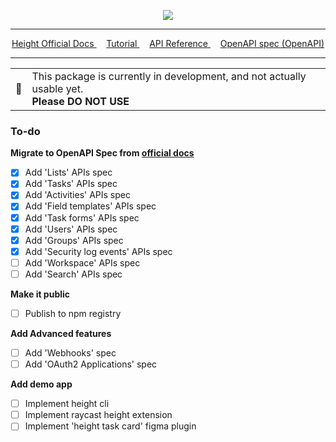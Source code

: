 <p align="center">
<img src="https://user-images.githubusercontent.com/24666383/219410352-87a39927-2e12-4ead-98b2-b4627fc2def3.png"/>
</p>

<hr />

<p align="center">
<a href="https://www.notion.so/API-documentation-643aea5bf01742de9232e5971cb4afda#96028ae01cb64dbf8a36ba9c31f3cd2a">
Height Official Docs
</a>
&nbsp;&nbsp;&nbsp;
<a href="https://height-api.xyz/http://height-api.xyz/docs/intro">
Tutorial
</a>
&nbsp;&nbsp;&nbsp;
<a href="https://height-api.xyz/docs/api/height-app-api">
API Reference
</a>
&nbsp;&nbsp;&nbsp;
<a href="http://height-api.xyz/openapi/">
OpenAPI spec (OpenAPI)
</a>
</p>


<hr />



<table align="center">
<tr>
<td>
🚧
</td>
<td>
This package is currently in development, and not actually usable yet.
<br/>
<b>Please DO NOT USE</b>
</td>
</tr>
</table>

### To-do

**Migrate to OpenAPI Spec from [official docs](https://www.notion.so/API-documentation-643aea5bf01742de9232e5971cb4afda)**
- [x] Add 'Lists' APIs spec
- [x] Add 'Tasks' APIs spec
- [x] Add 'Activities' APIs spec
- [x] Add 'Field templates' APIs spec
- [x] Add 'Task forms' APIs spec
- [x] Add 'Users' APIs spec
- [x] Add 'Groups' APIs spec
- [x] Add 'Security log events' APIs spec
- [ ] Add 'Workspace' APIs spec
- [ ] Add 'Search' APIs spec

**Make it public**
- [ ] Publish to npm registry


**Add Advanced features**
- [ ] Add 'Webhooks' spec
- [ ] Add 'OAuth2 Applications' spec

**Add demo app**
- [ ] Implement height cli
- [ ] Implement raycast height extension
- [ ] Implement 'height task card' figma plugin
